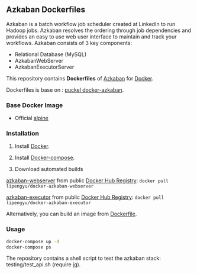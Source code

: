 ## Azkaban Dockerfiles
Azkaban is a batch workflow job scheduler created at LinkedIn to run Hadoop jobs. Azkaban resolves the ordering through job dependencies and provides an easy to use web user interface to maintain and track your workflows.
Azkaban consists of 3 key components:

- Relational Database (MySQL)
- AzkabanWebServer
- AzkabanExecutorServer

This repository contains **Dockerfiles** of [Azkaban](http://azkaban.github.io/) for [Docker](https://www.docker.com/).

Dockerfiles is base on : [puckel docker-azkaban](https://github.com/puckel/docker-azkaban).

### Base Docker Image
* Official [alpine](https://registry.hub.docker.com/_/alpine/)


### Installation
1. Install [Docker](https://www.docker.com/).

2. Install [Docker-compose](https://docs.docker.com/compose/install/).

3. Download automated builds

[azkaban-webserver](https://registry.hub.docker.com/u/lipengyu/azkaban-webserver/) from public [Docker Hub Registry](https://registry.hub.docker.com/): `docker pull lipengyu/docker-azkaban-webserver`

[azkaban-executor](https://registry.hub.docker.com/u/lipengyu/azkaban-executor/) from public [Docker Hub Registry](https://registry.hub.docker.com/): `docker pull lipengyu/docker-azkaban-executor`

Alternatively, you can build an image from [Dockerfile](https://github.com/lipengyu/docker-azkaban).


### Usage
```bash
docker-compose up -d
docker-compose ps
```

The repository contains a shell script to test the azkaban stack: testing/test_api.sh (require [jq](https://stedolan.github.io/jq/)).
